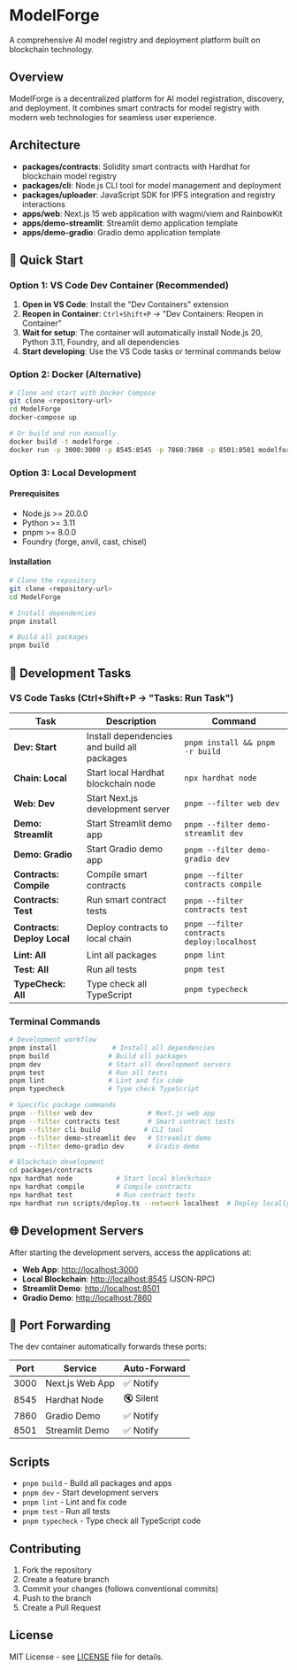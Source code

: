# ModelForge

A comprehensive AI model registry and deployment platform built on blockchain technology.

## Overview

ModelForge is a decentralized platform for AI model registration, discovery, and deployment. It combines smart contracts for model registry with modern web technologies for seamless user experience.

## Architecture

- **packages/contracts**: Solidity smart contracts with Hardhat for blockchain model registry
- **packages/cli**: Node.js CLI tool for model management and deployment
- **packages/uploader**: JavaScript SDK for IPFS integration and registry interactions
- **apps/web**: Next.js 15 web application with wagmi/viem and RainbowKit
- **apps/demo-streamlit**: Streamlit demo application template
- **apps/demo-gradio**: Gradio demo application template

## 🚀 Quick Start

### Option 1: VS Code Dev Container (Recommended)

1. **Open in VS Code**: Install the "Dev Containers" extension
2. **Reopen in Container**: `Ctrl+Shift+P` → "Dev Containers: Reopen in Container"
3. **Wait for setup**: The container will automatically install Node.js 20, Python 3.11, Foundry, and all dependencies
4. **Start developing**: Use the VS Code tasks or terminal commands below

### Option 2: Docker (Alternative)

```bash
# Clone and start with Docker Compose
git clone <repository-url>
cd ModelForge
docker-compose up

# Or build and run manually
docker build -t modelforge .
docker run -p 3000:3000 -p 8545:8545 -p 7860:7860 -p 8501:8501 modelforge
```

### Option 3: Local Development

#### Prerequisites

- Node.js >= 20.0.0
- Python >= 3.11
- pnpm >= 8.0.0
- Foundry (forge, anvil, cast, chisel)

#### Installation

```bash
# Clone the repository
git clone <repository-url>
cd ModelForge

# Install dependencies
pnpm install

# Build all packages
pnpm build
```

## 🔧 Development Tasks

### VS Code Tasks (Ctrl+Shift+P → "Tasks: Run Task")

| Task                        | Description                                 | Command                                    |
| --------------------------- | ------------------------------------------- | ------------------------------------------ |
| **Dev: Start**              | Install dependencies and build all packages | `pnpm install && pnpm -r build`            |
| **Chain: Local**            | Start local Hardhat blockchain node         | `npx hardhat node`                         |
| **Web: Dev**                | Start Next.js development server            | `pnpm --filter web dev`                    |
| **Demo: Streamlit**         | Start Streamlit demo app                    | `pnpm --filter demo-streamlit dev`         |
| **Demo: Gradio**            | Start Gradio demo app                       | `pnpm --filter demo-gradio dev`            |
| **Contracts: Compile**      | Compile smart contracts                     | `pnpm --filter contracts compile`          |
| **Contracts: Test**         | Run smart contract tests                    | `pnpm --filter contracts test`             |
| **Contracts: Deploy Local** | Deploy contracts to local chain             | `pnpm --filter contracts deploy:localhost` |
| **Lint: All**               | Lint all packages                           | `pnpm lint`                                |
| **Test: All**               | Run all tests                               | `pnpm test`                                |
| **TypeCheck: All**          | Type check all TypeScript                   | `pnpm typecheck`                           |

### Terminal Commands

```bash
# Development workflow
pnpm install              # Install all dependencies
pnpm build               # Build all packages
pnpm dev                 # Start all development servers
pnpm test                # Run all tests
pnpm lint                # Lint and fix code
pnpm typecheck           # Type check TypeScript

# Specific package commands
pnpm --filter web dev              # Next.js web app
pnpm --filter contracts test       # Smart contract tests
pnpm --filter cli build           # CLI tool
pnpm --filter demo-streamlit dev   # Streamlit demo
pnpm --filter demo-gradio dev      # Gradio demo

# Blockchain development
cd packages/contracts
npx hardhat node           # Start local blockchain
npx hardhat compile        # Compile contracts
npx hardhat test           # Run contract tests
npx hardhat run scripts/deploy.ts --network localhost  # Deploy locally
```

## 🌐 Development Servers

After starting the development servers, access the applications at:

- **Web App**: <http://localhost:3000>
- **Local Blockchain**: <http://localhost:8545> (JSON-RPC)
- **Streamlit Demo**: <http://localhost:8501>
- **Gradio Demo**: <http://localhost:7860>

## 🔗 Port Forwarding

The dev container automatically forwards these ports:

| Port | Service         | Auto-Forward |
| ---- | --------------- | ------------ |
| 3000 | Next.js Web App | ✅ Notify    |
| 8545 | Hardhat Node    | 🔇 Silent    |
| 7860 | Gradio Demo     | ✅ Notify    |
| 8501 | Streamlit Demo  | ✅ Notify    |

## Scripts

- `pnpm build` - Build all packages and apps
- `pnpm dev` - Start development servers
- `pnpm lint` - Lint and fix code
- `pnpm test` - Run all tests
- `pnpm typecheck` - Type check all TypeScript code

## Contributing

1. Fork the repository
2. Create a feature branch
3. Commit your changes (follows conventional commits)
4. Push to the branch
5. Create a Pull Request

## License

MIT License - see [LICENSE](LICENSE) file for details.
